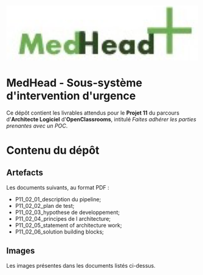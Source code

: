 ![Logo de Medhead](/images/logoMedHead.png)
# MedHead - Sous-système d'intervention d'urgence
Ce dépôt contient les livrables attendus pour le **Projet 11** du parcours d'**Architecte Logiciel** d'**OpenClassrooms**, intitulé _Faites adhérer les parties prenantes avec un POC_.

# Contenu du dépôt
## Artefacts
Les documents suivants, au format PDF :
- P11_02_01_description du pipeline;
- P11_02_02_plan de test;
- P11_02_03_hypothese de developpement;
- P11_02_04_principes de l architecture;
- P11_02_05_statement of architecture work;
- P11_02_06_solution building blocks;

## Images
Les images présentes dans les documents listés ci-dessus.

